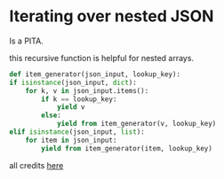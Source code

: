 # Iterating over nested JSON

Is a PITA.

this recursive function is helpful for nested arrays.

```python
def item_generator(json_input, lookup_key):
if isinstance(json_input, dict):
    for k, v in json_input.items():
        if k == lookup_key:
            yield v
        else:
            yield from item_generator(v, lookup_key)
elif isinstance(json_input, list):
    for item in json_input:
        yield from item_generator(item, lookup_key)
```

all credits [here](https://stackoverflow.com/questions/21028979/recursive-iteration-through-nested-json-for-specific-key-in-python)
